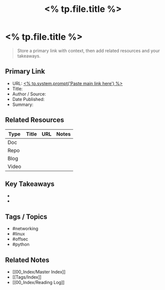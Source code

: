 ﻿---
title: "<% tp.file.title %>"
tags: [links, reference, resource]
created: "<% tp.date.now('YYYY-MM-DD') %>"
category: "<% tp.system.suggester(['Documentation','Research','Tooling','Exploit','Learning','OSINT','Networking','Programming'], ['Documentation','Research','Tooling','Exploit','Learning','OSINT','Networking','Programming']) %>"
source_type: "<% tp.system.suggester(['Website','Video','PDF','Forum','GitHub','Blog','Paper'], ['Website','Video','PDF','Forum','GitHub','Blog','Paper']) %>"
status: "<% tp.system.suggester(['To Review','Reviewed','Archived'], ['To Review','Reviewed','Archived']) %>"
rating: "<% tp.system.suggester(['1','2','3','4','5'], ['1','2','3','4','5']) %>"
cssclass: cs-note
---

# <% tp.file.title %>

> Store a primary link with context, then add related resources and your takeaways.

## Primary Link
- URL: [<% tp.system.prompt('Paste main link here') %>](<% tp.file.cursor() %>)
- Title: 
- Author / Source: 
- Date Published: 
- Summary: 

## Related Resources
| Type | Title | URL | Notes |
|------|-------|-----|-------|
| Doc |  |  |  |
| Repo |  |  |  |
| Blog |  |  |  |
| Video |  |  |  |

## Key Takeaways
- 
- 

## Tags / Topics
- #networking
- #linux
- #offsec
- #python

## Related Notes
- [[00_Index/Master Index]]
- [[Tags/Index]]
- [[00_Index/Reading Log]]


